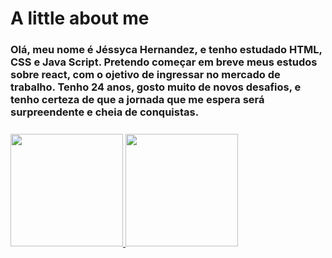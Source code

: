# A little about me

### Olá, meu nome é Jéssyca Hernandez, e tenho estudado HTML, CSS e Java Script. Pretendo começar em breve meus estudos sobre react, com o ojetivo de ingressar no mercado de trabalho. Tenho 24 anos, gosto muito de novos desafios, e tenho certeza de que a jornada que me espera será surpreendente e cheia de conquistas.
<!--
**JessycaHernandez/JessycaHernandez** is a ✨ _special_ ✨ repository because its `README.md` (this file) appears on your GitHub profile.

Here are some ideas to get you started:

- 🔭 I’m currently working on HTML, CSS, JS
- 🌱 I’m currently learning React
- 👯 I’m looking to collaborate on ...
- 🤔 I’m looking for help with ... 
- 💬 Ask me about ...
- 📫 How to reach me: ...
- 😄 Pronouns: ...
- ⚡ Fun fact: ...
-->
<div style="margin-top: 25px;">
  <a href="https://github.com/JessycaHernandez">
    <img height="180em" src="https://github-readme-stats.vercel.app/api?username=JessycaHernandez&show_icons=true&theme=dracula&include_all_commits=true&count_private=true"/>
    <img height="180em" src="https://github-readme-stats.vercel.app/api/top-langs/?username=JessycaHernandez&layout=compact&langs_count=7&theme=dracula"/>
  </a>
</div>
